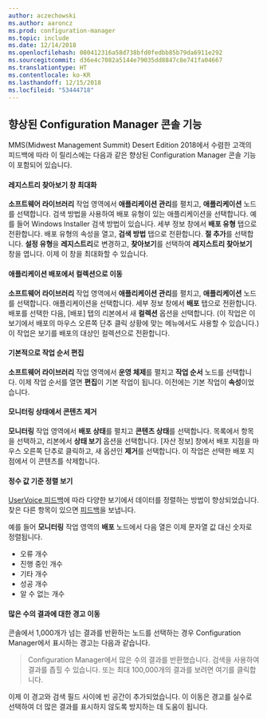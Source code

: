 ```yaml
---
author: aczechowski
ms.author: aaroncz
ms.prod: configuration-manager
ms.topic: include
ms.date: 12/14/2018
ms.openlocfilehash: 080412316a58d738bfd0fedbb85b79da6911e292
ms.sourcegitcommit: d36e4c7082a5144e79035dd8847c8e741fa04667
ms.translationtype: HT
ms.contentlocale: ko-KR
ms.lasthandoff: 12/15/2018
ms.locfileid: "53444718"
---
```

## <a name="bkmk_console"></a> 향상된 Configuration Manager 콘솔 기능
<!--3594151--> MMS(Midwest Management Summit) Desert Edition 2018에서 수렴한 고객의 피드백에 따라 이 릴리스에는 다음과 같은 향상된 Configuration Manager 콘솔 기능이 포함되어 있습니다.

#### <a name="maximize-the-browse-registry-window"></a>레지스트리 찾아보기 창 최대화
**소프트웨어 라이브러리** 작업 영역에서 **애플리케이션 관리**를 펼치고, **애플리케이션** 노드를 선택합니다. 검색 방법을 사용하여 배포 유형이 있는 애플리케이션을 선택합니다. 예를 들어 Windows Installer 검색 방법이 있습니다. 세부 정보 창에서 **배포 유형** 탭으로 전환합니다. 배포 유형의 속성을 열고, **검색 방법** 탭으로 전환합니다. **절 추가**를 선택합니다. **설정 유형**을 **레지스트리**로 변경하고, **찾아보기**를 선택하여 **레지스트리 찾아보기** 창을 엽니다. 이제 이 창을 최대화할 수 있습니다.  

#### <a name="go-to-the-collection-from-an-application-deployment"></a>애플리케이션 배포에서 컬렉션으로 이동
**소프트웨어 라이브러리** 작업 영역에서 **애플리케이션 관리**를 펼치고, **애플리케이션** 노드를 선택합니다. 애플리케이션을 선택합니다. 세부 정보 창에서 **배포** 탭으로 전환합니다. 배포를 선택한 다음, [배포] 탭의 리본에서 새 **컬렉션** 옵션을 선택합니다. (이 작업은 이 보기에서 배포의 마우스 오른쪽 단추 클릭 상황에 맞는 메뉴에서도 사용할 수 있습니다.) 이 작업은 보기를 배포의 대상인 컬렉션으로 전환합니다.

#### <a name="edit-a-task-sequence-by-default"></a>기본적으로 작업 순서 편집
**소프트웨어 라이브러리** 작업 영역에서 **운영 체제**를 펼치고 **작업 순서** 노드를 선택합니다. 이제 작업 순서를 열면 **편집**이 기본 작업이 됩니다. 이전에는 기본 작업이 **속성**이었습니다.  

#### <a name="remove-content-from-monitoring-status"></a>모니터링 상태에서 콘텐츠 제거
**모니터링** 작업 영역에서 **배포 상태**를 펼치고 **콘텐츠 상태**를 선택합니다. 목록에서 항목을 선택하고, 리본에서 **상태 보기** 옵션을 선택합니다. [자산 정보] 창에서 배포 지점을 마우스 오른쪽 단추로 클릭하고, 새 옵션인 **제거**를 선택합니다. 이 작업은 선택한 배포 지점에서 이 콘텐츠를 삭제합니다.

#### <a name="views-sort-by-integer-values"></a>정수 값 기준 정렬 보기
[UserVoice 피드백](https://configurationmanager.uservoice.com/forums/300492-ideas/suggestions/31791718-columns-with-numbers-should-sort-using-natural-no)에 따라 다양한 보기에서 데이터를 정렬하는 방법이 향상되었습니다. 찾은 다른 항목이 있으면 [피드백](/sccm/core/understand/find-help#product-feedback)을 보냅니다.  

예를 들어 **모니터링** 작업 영역의 **배포** 노드에서 다음 열은 이제 문자열 값 대신 숫자로 정렬됩니다.  

- 오류 개수
- 진행 중인 개수
- 기타 개수
- 성공 개수
- 알 수 없는 개수  

#### <a name="move-the-warning-for-a-large-number-of-results"></a>많은 수의 결과에 대한 경고 이동
콘솔에서 1,000개가 넘는 결과를 반환하는 노드를 선택하는 경우 Configuration Manager에서 표시하는 경고는 다음과 같습니다.

> Configuration Manager에서 많은 수의 결과를 반환했습니다. 검색을 사용하여 결과를 좁힐 수 있습니다. 또는 최대 100,000개의 결과를 보려면 여기를 클릭합니다.  

이제 이 경고와 검색 필드 사이에 빈 공간이 추가되었습니다. 이 이동은 경고를 실수로 선택하여 더 많은 결과를 표시하지 않도록 방지하는 데 도움이 됩니다. 


